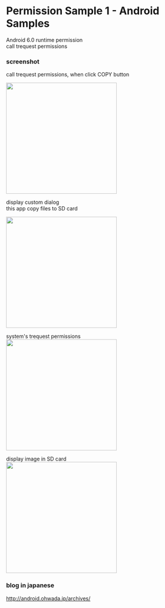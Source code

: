 Permission Sample 1 - Android Samples
===============

Android 6.0 runtime permission <br/>
call trequest permissions <br/>

### screenshot <br/>
call trequest permissions, when click COPY button <br/>

<image src="https://raw.githubusercontent.com/ohwada/Android_Samples/master/PermissionSample1/screenshot/screenshot_permission_main.png" width="300" /><br/>

display custom dialog <br/>
this app copy files to SD  card <br/>

<image src="https://raw.githubusercontent.com/ohwada/Android_Samples/master/PermissionSample1/screenshot/screenshot_permission_dialog.png" width="300" /><br/>

system's trequest permissions <br/>
<image src="https://raw.githubusercontent.com/ohwada/Android_Samples/master/PermissionSample1/screenshot/screenshot_permission_request.png" width="300" /><br/>

display image in SD card <br/>
<image src="https://raw.githubusercontent.com/ohwada/Android_Samples/master/PermissionSample1/screenshot/screenshot_permission_image.png" width="300" /><br/>

### blog in japanese
http://android.ohwada.jp/archives/